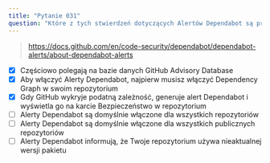 ```yaml
---
title: "Pytanie 031"
question: "Które z tych stwierdzeń dotyczących Alertów Dependabot są prawdziwe? (Wybierz trzy.)"
---
```



> https://docs.github.com/en/code-security/dependabot/dependabot-alerts/about-dependabot-alerts
- [x] Częściowo polegają na bazie danych GitHub Advisory Database
- [x] Aby włączyć Alerty Dependabot, najpierw musisz włączyć Dependency Graph w swoim repozytorium
- [x] Gdy GitHub wykryje podatną zależność, generuje alert Dependabot i wyświetla go na karcie Bezpieczeństwo w repozytorium
- [ ] Alerty Dependabot są domyślnie włączone dla wszystkich repozytoriów
- [ ] Alerty Dependabot są domyślnie włączone dla wszystkich publicznych repozytoriów
- [ ] Alerty Dependabot informują, że Twoje repozytorium używa nieaktualnej wersji pakietu

